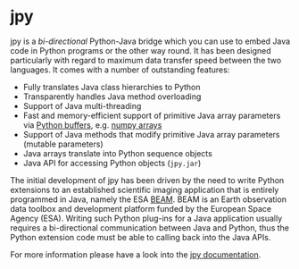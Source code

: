 jpy
===

jpy is a *bi-directional* Python-Java bridge which you can use to embed Java code in Python programs or the other
way round. It has been designed particularly with regard to maximum data transfer speed between the two languages.
It comes with a number of outstanding features:

* Fully translates Java class hierarchies to Python
* Transparently handles Java method overloading
* Support of Java multi-threading
* Fast and memory-efficient support of primitive Java array parameters via [Python buffers](http://docs.python.org/3.3/c-api/buffer.html),
  e.g. [numpy arrays](http://docs.scipy.org/doc/numpy/reference/arrays.html)
* Support of Java methods that modify primitive Java array parameters (mutable parameters)
* Java arrays translate into Python sequence objects
* Java API for accessing Python objects (`jpy.jar`)

The initial development of jpy has been driven by the need to write Python extensions to an established scientific
imaging application that is entirely programmed in Java, namely the ESA [BEAM](http://www.brockmann-consult.de/beam/).
BEAM is an Earth observation data toolbox and development platform funded by the European Space Agency (ESA).
Writing such Python plug-ins for a Java application usually requires a bi-directional communication between Java and
Python, thus the Python extension code must be able to calling back into the Java APIs.

For more information please have a look into the [jpy documentation](http://jpy.readthedocs.org/en/latest/).





